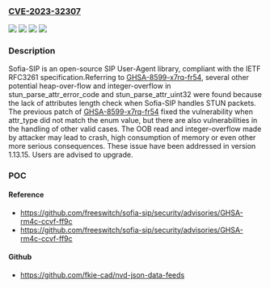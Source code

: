 ### [CVE-2023-32307](https://cve.mitre.org/cgi-bin/cvename.cgi?name=CVE-2023-32307)
![](https://img.shields.io/static/v1?label=Product&message=sofia-sip&color=blue)
![](https://img.shields.io/static/v1?label=Version&message=%3D%20%3C%201.13.15%20&color=brighgreen)
![](https://img.shields.io/static/v1?label=Vulnerability&message=CWE-122%3A%20Heap-based%20Buffer%20Overflow&color=brighgreen)
![](https://img.shields.io/static/v1?label=Vulnerability&message=CWE-190%3A%20Integer%20Overflow%20or%20Wraparound&color=brighgreen)

### Description

Sofia-SIP is an open-source SIP User-Agent library, compliant with the IETF RFC3261 specification.Referring to [GHSA-8599-x7rq-fr54](https://github.com/freeswitch/sofia-sip/security/advisories/GHSA-8599-x7rq-fr54), several other potential heap-over-flow and integer-overflow in stun_parse_attr_error_code and stun_parse_attr_uint32 were found because the lack of attributes length check when Sofia-SIP handles STUN packets. The previous patch of [GHSA-8599-x7rq-fr54](https://github.com/freeswitch/sofia-sip/security/advisories/GHSA-8599-x7rq-fr54) fixed the vulnerability when attr_type did not match the enum value, but there are also vulnerabilities in the handling of other valid cases. The OOB read and integer-overflow made by attacker may lead to crash, high consumption of memory or even other more serious consequences. These issue have been addressed in version 1.13.15. Users are advised to upgrade.

### POC

#### Reference
- https://github.com/freeswitch/sofia-sip/security/advisories/GHSA-rm4c-ccvf-ff9c
- https://github.com/freeswitch/sofia-sip/security/advisories/GHSA-rm4c-ccvf-ff9c

#### Github
- https://github.com/fkie-cad/nvd-json-data-feeds

